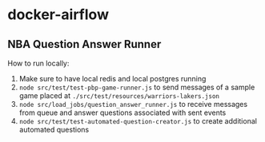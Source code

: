 # docker-airflow

## NBA Question Answer Runner

How to run locally:

1. Make sure to have local redis and local postgres running
2. `node src/test/test-pbp-game-runner.js` to send messages of a sample game placed at `./src/test/resources/warriors-lakers.json`
3. `node src/load_jobs/question_answer_runner.js` to receive messages from queue and answer questions associated with sent events
4. `node src/test/test-automated-question-creator.js` to create additional automated questions
